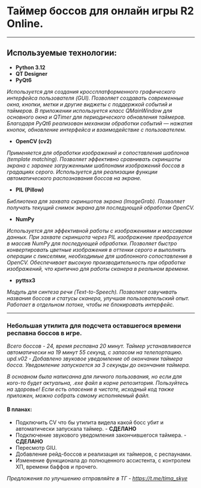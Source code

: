 # Таймер боссов для онлайн игры R2 Online.

------------

## **Используемые технологии:**

- **Python 3.12**
- **QT Designer**
- **PyQt6**

*Используется для создания кроссплатформенного графического интерфейса пользователя (GUI).
Позволяет создавать современные окна, кнопки, метки и другие виджеты с поддержкой событий и таймеров.
В приложении используется класс QMainWindow для основного окна и QTimer для периодического обновления таймеров.
Благодаря PyQt6 реализован механизм обработки событий — нажатия кнопок, обновление интерфейса и взаимодействие с
пользователем.*

- **OpenCV (cv2)**

*Применяется для обработки изображений и сопоставления шаблонов (template matching).
Позволяет эффективно сравнивать скриншоты экрана с заранее загруженными шаблонами изображений боссов в градациях серого.
Используется для реализации функции автоматического распознавания боссов на экране.*

- **PIL (Pillow)**

*Библиотека для захвата скриншотов экрана (ImageGrab).
Позволяет получать текущий снимок экрана для последующей обработки OpenCV.*

- **NumPy**

*Используется для эффективной работы с изображениями и массивами данных.
При захвате скриншота через PIL изображение преобразуется в массив NumPy для последующей обработки.
Позволяет быстро конвертировать цветные изображения в оттенки серого и выполнять операции с пикселями, необходимые для
шаблонного сопоставления в OpenCV.
Обеспечивает высокую производительность при обработке изображений, что критично для работы сканера в реальном времени.*

- **pyttsx3**

*Модуль для синтеза речи (Text-to-Speech).
Позволяет озвучивать названия боссов и статусы сканера, улучшая пользовательский опыт.
Работает в отдельном потоке, чтобы не блокировать интерфейс.*

------------

### Небольшая утилита для подсчета оставшегося времени респавна боссов в игре.

*Всего боссов - 24, время респавна 20 минут. Таймер устанавливается автоматически на 19 минут 55 секунд, с запасом на
телепортацию.*
*upd.v02 - Добавлено звуковое уведомление об окончании таймера босса. Уведомление запускается за 3 секунды до окончания
таймера.*

*В основном была написанна для личного пользования, но если для кого-то будет актуальна, .exe файл в корне репозитория.
Пользуйтесь на здоровье!
Если есть опасения в чистоте, исходный код также приложен, можно собрать самому исполняемый файл.*

#### **В планах:**

- Подключить CV что бы утилита видела какой босс убит и автоматически запускала таймер. - **СДЕЛАНО**
- Подключение звукового уведомления закончившегося таймера. - **СДЕЛАНО**
- Пересмотр GIU.
- Добавление рейд-боссов и реализация их таймеров, с респаунами.
- Изменение функционала до полноценного ассистента, с контролем ХП, времени баффов и прочего.

*Предложения по улучшению отправляйте в ТГ - https://t.me/tima_skye*
